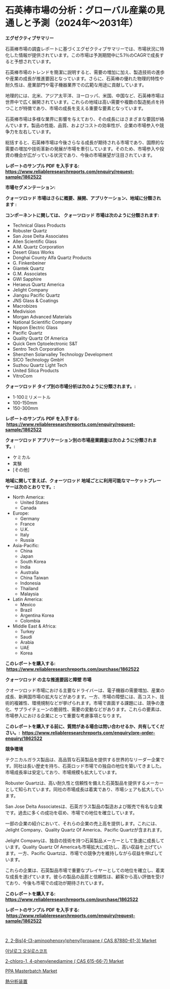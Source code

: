 <p><h1>石英棒市場の分析：グローバル産業の見通しと予測（2024年〜2031年）</h1></p><p><strong>エグゼクティブサマリー</strong></p>
<p><p>石英棒市場の調査レポートに基づくエグゼクティブサマリーでは、市場状況に特化した情報が提供されています。この市場は予測期間中に5.1％のCAGRで成長すると予想されています。</p><p>石英棒市場のトレンドを簡潔に説明すると、需要の増加に加え、製造技術の進歩や産業の成長が推進要因となっています。さらに、石英棒の優れた物理的特性や耐久性は、産業部門や電子機器業界での広範な用途に貢献しています。</p><p>地理的には、北米、アジア太平洋、ヨーロッパ、米国、中国など、石英棒市場は世界中で広く展開されています。これらの地域は高い需要や複数の製造拠点を持つことが特徴であり、市場の成長を支える重要な要素となっています。</p><p>石英棒市場は多様な業界に影響を与えており、その成長にはさまざまな要因が絡んでいます。製品の性能、品質、およびコストの効率性が、企業の市場参入や競争力を左右しています。</p><p>総括すると、石英棒市場は今後さらなる成長が期待される市場であり、国際的な需要の増加や技術革新の発展が市場を牽引しています。そのため、市場参入や投資の機会が広がっている状況であり、今後の市場展望が注目されています。</p></p>
<p><strong>レポートのサンプル PDF を入手する: <a href="https://www.reliableresearchreports.com/enquiry/request-sample/1862522">https://www.reliableresearchreports.com/enquiry/request-sample/1862522</a></strong></p>
<p><strong>市場セグメンテーション:</strong></p>
<p><strong> クォーツロッド 市場はさらに概要、展開、アプリケーション、地域に分類されます :</strong></p>
<p><strong>コンポーネントに関しては、 クォーツロッド 市場は次のように分類されます: &nbsp;</strong></p>
<p><ul><li>Technical Glass Products</li><li>Robuster Quartz</li><li>San Jose Delta Associates</li><li>Allen Scientific Glass</li><li>A.M. Quartz Corporation</li><li>Desert Glass Works</li><li>Donghai County Alfa Quartz Products</li><li>G. Finkenbeiner</li><li>Giantek Quartz</li><li>G.M. Associates</li><li>GWI Sapphire</li><li>Heraeus Quartz America</li><li>Jelight Company</li><li>Jiangsu Pacific Quartz</li><li>JNS Glass & Coatings</li><li>Macrobizes</li><li>Medivision</li><li>Morgan Advanced Materials</li><li>National Scientific Company</li><li>Nippon Electric Glass</li><li>Pacific Quartz</li><li>Quality Quartz Of America</li><li>Quick Gem Optoelectronic S&T</li><li>Sentro Tech Corporation</li><li>Shenzhen Solarvalley Technology Development</li><li>SICO Technology GmbH</li><li>Suzhou Quartz Light Tech</li><li>United Silica Products</li><li>VitroCom</li></ul></p>
<p><strong> クォーツロッド タイプ別の市場分析は次のように分類されます。:</strong></p>
<p><ul><li>1-100ミリメートル</li><li>100-150mm</li><li>150-300mm</li></ul></p>
<p><strong>レポートのサンプル PDF を入手する: &nbsp;<a href="https://www.reliableresearchreports.com/enquiry/request-sample/1862522">https://www.reliableresearchreports.com/enquiry/request-sample/1862522</a></strong></p>
<p><strong> クォーツロッド アプリケーション別の市場産業調査は次のように分類されます。:</strong></p>
<p><ul><li>ケミカル</li><li>実験</li><li>[その他]</li></ul></p>
<p><strong>地域に関して言えば、クォーツロッド 地域ごとに利用可能なマーケットプレーヤーは次のとおりです。:</strong></p>
<p><ul>
    <li>
        North America:
        <ul>
            <li>United States</li>
            <li>Canada</li>
        </ul>
    </li>
    <li>
        Europe:
        <ul>
            <li>Germany</li>
            <li>France</li>
            <li>U.K.</li>
            <li>Italy</li>
            <li>Russia</li>
        </ul>
    </li>
    <li>
        Asia-Pacific:
        <ul>
            <li>China</li>
            <li>Japan</li>
            <li>South Korea</li>
            <li>India</li>
            <li>Australia</li>
            <li>China Taiwan</li>
            <li>Indonesia</li>
            <li>Thailand</li>
            <li>Malaysia</li>
        </ul>
    </li>
    <li>
        Latin America:
        <ul>
            <li>Mexico</li>
            <li>Brazil</li>
            <li>Argentina Korea</li>
            <li>Colombia</li>
        </ul>
    </li>
    <li>
        Middle East & Africa:
        <ul>
            <li>Turkey</li>
            <li>Saudi</li>
            <li>Arabia</li>
            <li>UAE</li>
            <li>Korea</li>
        </ul>
    </li>
    </ul></p>
<p><strong>このレポートを購入する: &nbsp;<a href="https://www.reliableresearchreports.com/purchase/1862522">https://www.reliableresearchreports.com/purchase/1862522</a></strong></p>
<p><strong>クォーツロッド の主な推進要因と障壁 市場</strong></p>
<p><p>クオーツロッド市場における主要なドライバーは、電子機器の需要増加、産業の成長、新興国市場の拡大などがあります。一方、市場の障壁には、高コスト、技術的複雑性、環境規制などが挙げられます。市場で直面する課題には、競争の激化、サプライチェーンの脆弱性、需要の変動などがあります。これらの要素は、市場参入における企業にとって重要な考慮事項となります。</p></p>
<p><strong>このレポートを購入する前に、質問がある場合は問い合わせるか、共有してください。:&nbsp; <a href="https://www.reliableresearchreports.com/enquiry/pre-order-enquiry/1862522">https://www.reliableresearchreports.com/enquiry/pre-order-enquiry/1862522</a></strong></p>
<p><strong>競争環境</strong></p>
<p><p>テクニカルガラス製品は、高品質な石英製品を提供する世界的なリーダー企業です。同社は長い歴史を持ち、石英ロッド市場での独自の地位を築いてきました。市場成長率は安定しており、市場規模も拡大しています。</p><p>Robuster Quartzは、高い耐久性と信頼性を備えた石英製品を提供するメーカーとして知られています。同社の市場成長は着実であり、市場シェアも拡大しています。</p><p>San Jose Delta Associatesは、石英ガラス製品の製造および販売で有名な企業です。過去に多くの成功を収め、市場での地位を確立しています。</p><p>一部の企業の紹介において、それらの企業の売上高を提供します。これには、Jelight Company、Quality Quartz Of America、Pacific Quartzが含まれます。</p><p>Jelight Companyは、独自の技術を持つ石英製品メーカーとして急速に成長しています。Quality Quartz Of Americaも市場拡大に成功し、高い収益を上げています。一方、Pacific Quartzは、市場での競争力を維持しながら収益を伸ばしています。</p><p>これらの企業は、石英製品市場で重要なプレイヤーとしての地位を確立し、着実な成長を遂げています。彼らの製品の品質と信頼性は、顧客から高い評価を受けており、今後も市場での成功が期待されています。</p></p>
<p><strong>このレポートを購入する: &nbsp; <a href="https://www.reliableresearchreports.com/purchase/1862522">https://www.reliableresearchreports.com/purchase/1862522</a></strong></p>
<p><strong>レポートのサンプル PDF を入手する: &nbsp;<a href="https://www.reliableresearchreports.com/enquiry/request-sample/1862522">https://www.reliableresearchreports.com/enquiry/request-sample/1862522</a></strong><strong></strong></p>
<p>&nbsp;</p>
<p><p><a href="https://view.publitas.com/reportprime-1/2-2-bis-4-3-aminophenoxy-phenyl-propane-cas-87880-61-3-market-furnish-information-about-market-size-market-share-market-dynamics-and-projections-spanning-from-2023-to-2030/">2, 2-Bis[4-(3-aminophenoxy)phenyl]propane ( CAS 87880-61-3) Market</a></p><p><a href="https://github.com/vsnao330707/Market-Research-Report-List-1/blob/main/5027366191675.md">아날로그 오실로스코프</a></p><p><a href="https://view.publitas.com/reportprime-1/2-chloro-1-4-phenylenediamine-cas-615-66-7-market-research-report-provides-thorough-industry-overview-which-offers-an-in-depth-analysis-of-product-trends-and-new-market-divisions/">2-chloro-1, 4-phenylenediamine ( CAS 615-66-7) Market</a></p><p><a href="https://github.com/vimar16th/Market-Research-Report-List-3/blob/main/ppa-masterbatch-market.md">PPA Masterbatch Market</a></p><p><a href="https://github.com/zjkmgcs938405/Market-Research-Report-List-1/blob/main/2926909191920.md">熱分析装置</a></p></p>